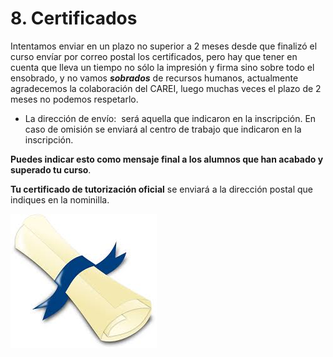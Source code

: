 
# 8. Certificados

Intentamos enviar en un plazo no superior a 2 meses desde que finalizó el curso envíar por correo postal los certificados, pero hay que tener en cuenta que lleva un tiempo no sólo la impresión y firma sino sobre todo el ensobrado, y no vamos ***sobrados*** de recursos humanos, actualmente agradecemos la colaboración del CAREI, luego muchas veces el plazo de 2 meses no podemos respetarlo.

* La dirección de envío:  será aquella que indicaron en la inscripción. En caso de omisión se enviará al centro de trabajo que indicaron en la inscripción.

**Puedes indicar esto como mensaje final a los alumnos que han acabado y superado tu curso**.

**Tu certificado de tutorización oficial** se enviará a la dirección postal que indiques en la nominilla.

![](img/descarga.jpg)
